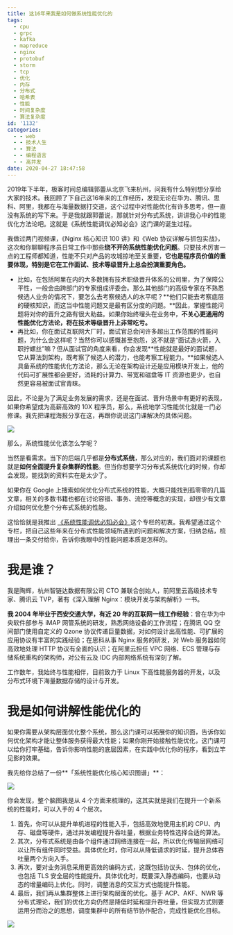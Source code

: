 ```yaml
---
title: 这16年来我是如何做系统性能优化的
tags:
  - cpu
  - grpc
  - kafka
  - mapreduce
  - nginx
  - protobuf
  - storm
  - tcp
  - 优化
  - 内存
  - 分布式
  - 哈希表
  - 性能
  - 时间复杂度
  - 算法复杂度
id: '1132'
categories:
  - - web
  - - 技术人生
  - - 算法
  - - 编程语言
  - - 高并发
date: 2020-04-27 18:47:58
---
```


2019年下半年，极客时间总编辑郭蕾从北京飞来杭州，问我有什么特别想分享给大家的技术。我回顾了下自己这16年来的工作经历，发现无论在华为、腾讯、思科、阿里，我都在与海量数据打交道，这个过程中对性能优化有许多思考，但一直没有系统的写下来。于是我就跟郭蕾说，那就针对分布式系统，讲讲我心中的性能优化方法论吧。这就是《系统性能调优必知必会》这门课的诞生过程。
<!-- more -->
我做过两门视频课，《Nginx 核心知识 100 讲》和《Web 协议详解与抓包实战》，这次和你聊聊程序员日常工作中那些**绕不开的系统性能优化问题**。只要技术厉害一点的工程师都知道，性能不只对产品的攻城掠地至关重要，**它也是程序员价值的重要体现，特别是它在工作面试、技术等级晋升上总会扮演重要角色。**

*   比如，在包括阿里在内的大多数拥有技术职级晋升体系的公司里，为了保障公平性，一般会由跨部门的专家组成评委会。那么其他部门的高级专家在不熟悉候选人业务的情况下，要怎么去考察候选人的水平呢？**他们只能去考察底层的硬核知识，而这当中性能问题又是最有区分度的问题。**因此，掌握性能问题将对你的晋升之路有很大助益。如果你始终埋头在业务中，**不关心更通用的性能优化方法论，将在技术等级晋升上非常吃亏。**
*   再比如，你在面试互联网大厂时，面试官总会问许多超出工作范围的性能问题，为什么会这样呢？当然你可以感慨甚至抱怨，这不就是“面试造火箭，入职拧螺丝”嘛？但从面试官的角度来看，你会发现**性能就是最好的面试题，它从算法到架构，既考察了候选人的潜力，也能考察工程能力。**如果候选人具备系统的性能优化方法论，那么无论在架构设计还是应用模块开发上，他的代码可扩展性都会更好，消耗的计算力、带宽和磁盘等 IT 资源也更少，也自然更容易被面试官青睐。

因此，不论是为了满足业务发展的需求，还是在面试、晋升场景中有更好的表现，如果你希望成为高薪高效的 10X 程序员，那么，系统地学习性能优化就是一门必修课。我先把课程海报分享在这，再跟你说说这门课解决的具体问题。

[![](/2020/04/海报.jpg)](http://www.taohui.pub/2020/04/27/%e8%bf%9916%e5%b9%b4%e6%9d%a5%e6%88%91%e6%98%af%e5%a6%82%e4%bd%95%e5%81%9a%e7%b3%bb%e7%bb%9f%e6%80%a7%e8%83%bd%e4%bc%98%e5%8c%96%e7%9a%84/%e6%b5%b7%e6%8a%a5/)

那么，系统性能优化该怎么学呢？

当然是看需求。当下的后端几乎都是**分布式系统**，那么对应的，我们面对的课题也就是**如何全面提升复杂集群的性能**。但当你想要学习分布式系统优化的时候，你却会发现，能找到的资料实在是太少了。

如果你在 Google 上搜索如何优化分布式系统的性能，大概只能找到孤零零的几篇文章，相关的多数书籍也都在讨论容错、事务、流控等概念的实现，却很少有文章介绍如何优化整个分布式系统的性能。

这恰恰就是我推出 [《系统性能调优必知必会》](https://time.geekbang.org/column/intro/308?utm_term=zeus8DPOK&utm_source=jikeshijian&utm_medium=tuiwen)这个专栏的初衷。我希望通过这个专栏，把自己这些年来在分布式性能领域所遇到的问题和解决方案，归纳总结，梳理出一条交付给你，告诉你我眼中的性能问题本质是怎样的。

# 我是谁？

我是陶辉，杭州智链达数据有限公司 CTO 兼联合创始人，前阿里云高级技术专家、腾讯云 TVP，著有《深入理解 Nginx：模块开发与架构解析》一书。

**我 2004 年毕业于西安交通大学，有近 20 年的互联网一线工作经验**：曾在华为中央软件部参与 iMAP 网管系统的研发，熟悉网络设备的工作流程；在腾讯 QQ 空间部门使用自定义的 Qzone 协议传递巨量数据，对如何设计出高性能、可扩展的应用协议有丰富的实践经验；在思科从事 Nginx 服务的研发，对 Web 服务器如何高效地处理 HTTP 协议有全面的认识；在阿里云担任 VPC 网络、ECS 管理与存储系统重构的架构师，对公有云及 IDC 内部网络系统有深刻了解。

工作数年，我始终与性能相伴，目前致力于 Linux 下高性能服务器的开发，以及分布式环境下海量数据存储的设计与开发。

# 我是如何讲解性能优化的

如果你需要从架构层面优化整个系统，那么这门课可以拓展你的知识面，告诉你如何优化架构才能让整体服务获得最大性能；如果你刚开始接触性能优化，这门课可以给你打牢基础，告诉你影响性能的底层因素，在实践中优化你的程序，看到立竿见影的效果。

我先给你总结了一份**「系统性能优化核心知识图谱」**：

[![](/2020/04/脑图.jpg)](http://www.taohui.pub/2020/04/27/%e8%bf%9916%e5%b9%b4%e6%9d%a5%e6%88%91%e6%98%af%e5%a6%82%e4%bd%95%e5%81%9a%e7%b3%bb%e7%bb%9f%e6%80%a7%e8%83%bd%e4%bc%98%e5%8c%96%e7%9a%84/%e8%84%91%e5%9b%be/)

你会发现，整个脑图我是从 4 个方面来梳理的，这其实就是我们在提升一个新系统的性能时，可以入手的 4 个层次。

1.  首先，你可以从提升单机进程的性能入手，包括高效地使用主机的 CPU、内存、磁盘等硬件，通过并发编程提升吞吐量，根据业务特性选择合适的算法。
2.  其次，分布式系统是由各个组件通过网络连接在一起，所以优化传输层网络可以让所有组件同时受益。具体优化时，你可以从降低请求的时延，提升总体吞吐量两个方向入手。
3.  再次，要对业务消息采用更高效的编码方式，这既包括协议头、包体的优化，也包括 TLS 安全层的性能提升。具体优化时，既要深入静态编码，也要从动态的增量编码上优化。同时，调整消息的交互方式也能提升性能。
4.  最后，我们再从集群整体上进行架构层面的优化。基于 ACP、AKF、NWR 等分布式理论，我们的优化方向仍然是降低时延和提升吞吐量，但实现方式则要运用分而治之的思想，调度集群中的所有结节协作配合，完成性能优化目标。

[![](/2020/04/目录.jpg)](http://www.taohui.pub/2020/04/27/%e8%bf%9916%e5%b9%b4%e6%9d%a5%e6%88%91%e6%98%af%e5%a6%82%e4%bd%95%e5%81%9a%e7%b3%bb%e7%bb%9f%e6%80%a7%e8%83%bd%e4%bc%98%e5%8c%96%e7%9a%84/%e7%9b%ae%e5%bd%95/)

